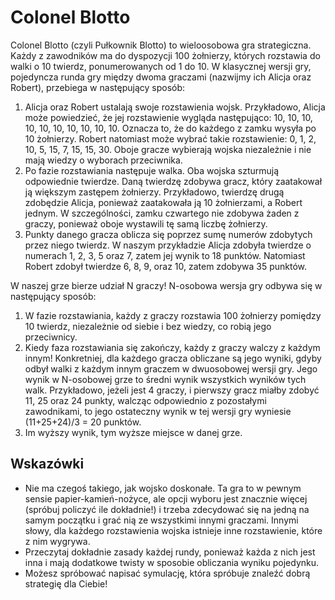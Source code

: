 # Colonel Blotto

Colonel Blotto (czyli Pułkownik Blotto) to wieloosobowa gra strategiczna. Każdy z
zawodników ma do dyspozycji 100 żołnierzy, których rozstawia do walki o 10 twierdz,
ponumerowanych od 1 do 10. W klasycznej wersji gry, pojedyncza runda gry między dwoma graczami (nazwijmy ich
Alicja oraz Robert), przebiega w następujący sposób:
1. Alicja oraz Robert ustalają swoje rozstawienia wojsk. Przykładowo, Alicja może powiedzieć, że jej 
   rozstawienie wygląda następująco: 10, 10, 10, 10, 10, 10, 10, 10, 10, 10. Oznacza to, że do każdego
   z zamku wysyła po 10 żołnierzy. Robert natomiast może wybrać takie rozstawienie: 0, 1, 2, 10, 5, 15, 7, 15, 15, 30.
   Oboje gracze wybierają wojska niezależnie i nie mają wiedzy o wyborach przeciwnika.
2. Po fazie rozstawiania następuje walka. Oba wojska szturmują odpowiednie twierdze. Daną twierdzę zdobywa gracz,
   który zaatakował ją większym zastępem żołnierzy. Przykładowo, twierdzę drugą zdobędzie Alicja, ponieważ
   zaatakowała ją 10 żołnierzami, a Robert jednym. W szczególności, zamku czwartego nie zdobywa żaden z graczy,
   ponieważ oboje wystawili tę samą liczbę żołnierzy.
3. Punkty danego gracza oblicza się poprzez sumę numerów zdobytych przez niego twierdz. W naszym przykładzie 
   Alicja zdobyła twierdze o numerach 1, 2, 3, 5 oraz 7, zatem jej wynik to 18 punktów. Natomiast Robert zdobył
   twierdze 6, 8, 9, oraz 10, zatem zdobywa 35 punktów.

W naszej grze bierze udział N graczy! N-osobowa wersja gry odbywa się w następujący sposób:
1. W fazie rozstawiania, każdy z graczy rozstawia 100 żołnierzy pomiędzy 10 twierdz, niezależnie
   od siebie i bez wiedzy, co robią jego przeciwnicy.
2. Kiedy faza rozstawiania się zakończy, każdy z graczy walczy z każdym innym! Konkretniej, dla każdego
   gracza obliczane są jego wyniki, gdyby odbył walki z każdym innym graczem w dwuosobowej wersji gry.
   Jego wynik w N-osobowej grze to średni wynik wszystkich wyników tych walk. Przykładowo, jeżeli jest 4 graczy,
   i pierwszy gracz miałby zdobyć 11, 25 oraz 24 punkty, walcząc odpowiednio z pozostałymi zawodnikami, 
   to jego ostateczny wynik w tej wersji gry wyniesie (11+25+24)/3 = 20 punktów.
3. Im wyższy wynik, tym wyższe miejsce w danej grze.

## Wskazówki

- Nie ma czegoś takiego, jak wojsko doskonałe. Ta gra to w pewnym sensie papier-kamień-nożyce, ale opcji
  wyboru jest znacznie więcej (spróbuj policzyć ile dokładnie!) i trzeba zdecydować się na jedną na samym
  początku i grać nią ze wszystkimi innymi graczami. Innymi słowy, dla każdego rozstawienia wojska istnieje
  inne rozstawienie, które z nim wygrywa.
- Przeczytaj dokładnie zasady każdej rundy, ponieważ każda z nich jest inna i mają dodatkowe twisty w sposobie
  obliczania wyniku pojedynku.
- Możesz spróbować napisać symulację, która spróbuje znaleźć dobrą strategię dla Ciebie!
